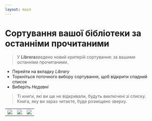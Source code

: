 ```yaml
---
layout: main
---
```


# Сортування вашої бібліотеки за останніми прочитаними

> У **Librera**введено новий критерій сортування: за вашими останніми прочитаними.

* Перейти на вкладку _Library_
* Торкніться поточного вибору сортування, щоб відкрити спадний список
* Виберіть _Недавні_

> Ті книги, які ви ще не відкривали, будуть виключені зі списку. Книга, яку ви зараз читаєте, буде розміщено зверху.

||||
|-|-|-|
|![](1.jpg)|![](2.jpg)|![](3.jpg)|
